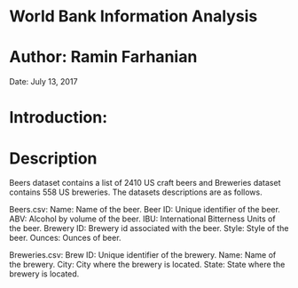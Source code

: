 # World Bank Information Analysis 

# Author: Ramin Farhanian

Date: July 13, 2017 

# Introduction:


# Description

Beers dataset contains a list of 2410 US craft beers and Breweries dataset contains 558 US
breweries. The datasets descriptions are as follows.

Beers.csv:
Name: Name of the beer.
Beer ID: Unique identifier of the beer.
ABV: Alcohol by volume of the beer.
IBU: International Bitterness Units of the beer.
Brewery ID: Brewery id associated with the beer.
Style: Style of the beer.
Ounces: Ounces of beer.

Breweries.csv:
Brew ID: Unique identifier of the brewery.
Name: Name of the brewery.
City: City where the brewery is located.
State: State where the brewery is located.
